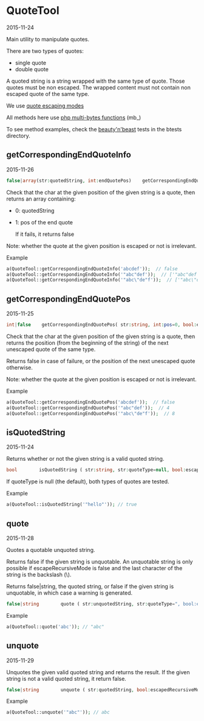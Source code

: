 QuoteTool
==============
2015-11-24



Main utility to manipulate quotes.



There are two types of quotes:

 - single quote
 - double quote
 
A quoted string is a string wrapped with the same type of quote.
Those quotes must be non escaped.
The wrapped content must not contain non escaped quote of the same type.

We use [quote escaping modes](https://github.com/lingtalfi/universe/blob/master/planets/ConventionGuy/convention.quotesEscapingModes.eng.md)

All methods here use [php multi-bytes functions](http://php.net/manual/en/ref.mbstring.php) (mb_)
 

To see method examples, check the [beauty'n'beast](https://github.com/lingtalfi/Dreamer/blob/master/UnitTesting/BeautyNBeast/pattern.beautyNBeast.eng.md) tests in the btests directory.
 
 


getCorrespondingEndQuoteInfo
-------------------
2015-11-26


```php
false|array(str:quotedString, int:endQuotePos)    getCorrespondingEndQuoteInfo( str:string, int:pos=0, bool:escapeRecursiveMode=true )
```



Check that the char at the given position of the given string is a quote,
then returns an array containing:

- 0: quotedString
- 1: pos of the end quote
          
  If it fails, it returns false
     
     
Note: whether the quote at the given position is escaped or not is irrelevant.


Example 

```php
a(QuoteTool::getCorrespondingEndQuoteInfo('abcdef'));  // false
a(QuoteTool::getCorrespondingEndQuoteInfo('"abc"def'));  // ['"abc"def', 4]
a(QuoteTool::getCorrespondingEndQuoteInfo('"abc\"de"f'));  // ['"abc\"de"', 8]
```





getCorrespondingEndQuotePos
-------------------
2015-11-25


```php
int|false    getCorrespondingEndQuotePos( str:string, int:pos=0, bool:escapeRecursiveMode=true )
```



Check that the char at the given position of the given string is a quote,
then returns the position (from the beginning of the string) of the next unescaped quote of the same type.

Returns false in case of failure, or the position of the next unescaped quote otherwise.

Note: whether the quote at the given position is escaped or not is irrelevant.


Example 

```php
a(QuoteTool::getCorrespondingEndQuotePos('abcdef'));  // false
a(QuoteTool::getCorrespondingEndQuotePos('"abc"def'));  // 4
a(QuoteTool::getCorrespondingEndQuotePos('"abc\"de"f'));  // 8
```




isQuotedString
-----------
2015-11-24

Returns whether or not the given string is a valid quoted string.


```php
bool        isQuotedString ( str:string, str:quoteType=null, bool:escapedRecursiveMode=true ) 
```

If quoteType is null (the default), both types of quotes are tested.


Example

```php
a(QuoteTool::isQuotedString('"hello"')); // true
```




quote 
-----------
2015-11-28


Quotes a quotable unquoted string.

Returns false if the given string is unquotable.
An unquotable string is only possible if escapeRecursiveMode is false and the last character
of the string is the backslash (\\\).


Returns false|string,
          the quoted string, or false if the given string is unquotable,
          in which case a warning is generated.
     
     
```php
false|string        quote ( str:unquotedString, str:quoteType=", bool:escapedRecursiveMode=true ) 
```


Example

```php
a(QuoteTool::quote('abc')); // "abc"
```




unquote 
-----------
2015-11-29


Unquotes the given valid quoted string and returns the result.
If the given string is not a valid quoted string, it return false.
 
 
```php
false|string        unquote ( str:quotedString, bool:escapedRecursiveMode=true ) 
```

Example

```php
a(QuoteTool::unquote('"abc"')); // abc
```








